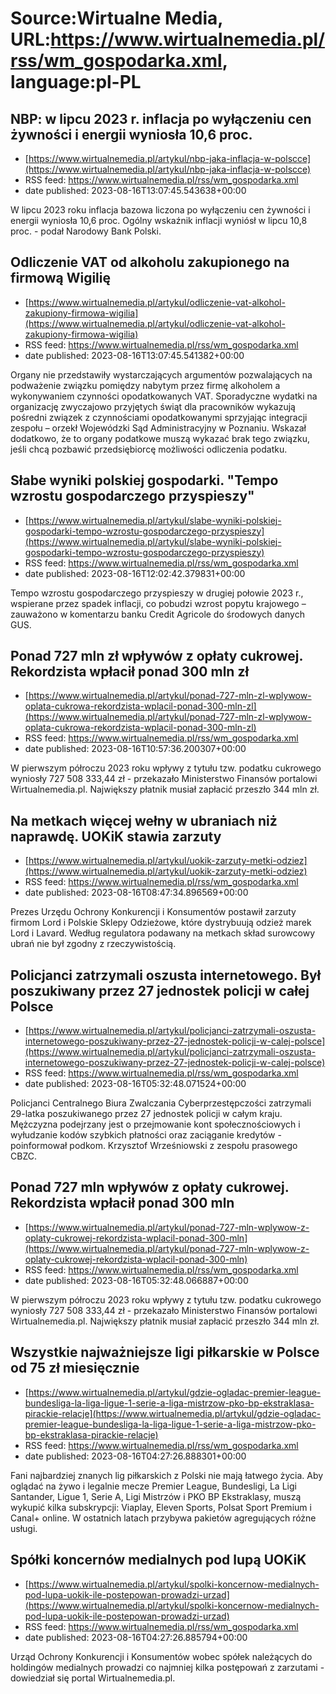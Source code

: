 # Source:Wirtualne Media, URL:https://www.wirtualnemedia.pl/rss/wm_gospodarka.xml, language:pl-PL

## NBP: w lipcu 2023 r. inflacja po wyłączeniu cen żywności i energii wyniosła 10,6 proc.
 - [https://www.wirtualnemedia.pl/artykul/nbp-jaka-inflacja-w-polscce](https://www.wirtualnemedia.pl/artykul/nbp-jaka-inflacja-w-polscce)
 - RSS feed: https://www.wirtualnemedia.pl/rss/wm_gospodarka.xml
 - date published: 2023-08-16T13:07:45.543638+00:00

W lipcu 2023 roku inflacja bazowa liczona po wyłączeniu cen żywności i energii wyniosła 10,6 proc. Ogólny wskaźnik inflacji wyniósł w lipcu 10,8 proc. - podał Narodowy Bank Polski.

## Odliczenie VAT od alkoholu zakupionego na firmową Wigilię
 - [https://www.wirtualnemedia.pl/artykul/odliczenie-vat-alkohol-zakupiony-firmowa-wigilia](https://www.wirtualnemedia.pl/artykul/odliczenie-vat-alkohol-zakupiony-firmowa-wigilia)
 - RSS feed: https://www.wirtualnemedia.pl/rss/wm_gospodarka.xml
 - date published: 2023-08-16T13:07:45.541382+00:00

Organy nie przedstawiły wystarczających argumentów pozwalających na podważenie związku pomiędzy nabytym przez firmę alkoholem a wykonywaniem czynności opodatkowanych VAT. Sporadyczne wydatki na organizację zwyczajowo przyjętych świąt dla pracowników wykazują pośredni związek z czynnościami opodatkowanymi sprzyjając integracji zespołu – orzekł Wojewódzki Sąd Administracyjny w Poznaniu. Wskazał dodatkowo, że to organy podatkowe muszą wykazać brak tego związku, jeśli chcą pozbawić przedsiębiorcę możliwości odliczenia podatku.

## Słabe wyniki polskiej gospodarki. "Tempo wzrostu gospodarczego przyspieszy"
 - [https://www.wirtualnemedia.pl/artykul/slabe-wyniki-polskiej-gospodarki-tempo-wzrostu-gospodarczego-przyspieszy](https://www.wirtualnemedia.pl/artykul/slabe-wyniki-polskiej-gospodarki-tempo-wzrostu-gospodarczego-przyspieszy)
 - RSS feed: https://www.wirtualnemedia.pl/rss/wm_gospodarka.xml
 - date published: 2023-08-16T12:02:42.379831+00:00

Tempo wzrostu gospodarczego przyspieszy w drugiej połowie 2023 r., wspierane przez spadek inflacji, co pobudzi wzrost popytu krajowego – zauważono w komentarzu banku Credit Agricole do środowych danych GUS.

## Ponad 727 mln zł wpływów z opłaty cukrowej. Rekordzista wpłacił ponad 300 mln zł
 - [https://www.wirtualnemedia.pl/artykul/ponad-727-mln-zl-wplywow-oplata-cukrowa-rekordzista-wplacil-ponad-300-mln-zl](https://www.wirtualnemedia.pl/artykul/ponad-727-mln-zl-wplywow-oplata-cukrowa-rekordzista-wplacil-ponad-300-mln-zl)
 - RSS feed: https://www.wirtualnemedia.pl/rss/wm_gospodarka.xml
 - date published: 2023-08-16T10:57:36.200307+00:00

W pierwszym półroczu 2023 roku wpływy z tytułu tzw. podatku cukrowego wyniosły 727 508 333,44 zł - przekazało Ministerstwo Finansów portalowi Wirtualnemedia.pl. Największy płatnik musiał zapłacić przeszło 344 mln zł.

## Na metkach więcej wełny w ubraniach niż naprawdę. UOKiK stawia zarzuty
 - [https://www.wirtualnemedia.pl/artykul/uokik-zarzuty-metki-odziez](https://www.wirtualnemedia.pl/artykul/uokik-zarzuty-metki-odziez)
 - RSS feed: https://www.wirtualnemedia.pl/rss/wm_gospodarka.xml
 - date published: 2023-08-16T08:47:34.896569+00:00

Prezes Urzędu Ochrony Konkurencji i Konsumentów postawił zarzuty firmom Lord i Polskie Sklepy Odzieżowe, które dystrybuują odzież marek Lord i Lavard. Według regulatora podawany na metkach skład surowcowy ubrań nie był zgodny z rzeczywistością.

## Policjanci zatrzymali oszusta internetowego. Był poszukiwany przez 27 jednostek policji w całej Polsce
 - [https://www.wirtualnemedia.pl/artykul/policjanci-zatrzymali-oszusta-internetowego-poszukiwany-przez-27-jednostek-policji-w-calej-polsce](https://www.wirtualnemedia.pl/artykul/policjanci-zatrzymali-oszusta-internetowego-poszukiwany-przez-27-jednostek-policji-w-calej-polsce)
 - RSS feed: https://www.wirtualnemedia.pl/rss/wm_gospodarka.xml
 - date published: 2023-08-16T05:32:48.071524+00:00

Policjanci Centralnego Biura Zwalczania Cyberprzestępczości zatrzymali 29-latka poszukiwanego przez 27 jednostek policji w całym kraju. Mężczyzna podejrzany jest o przejmowanie kont społecznościowych i wyłudzanie kodów szybkich płatności oraz zaciąganie kredytów - poinformował podkom. Krzysztof Wrześniowski z zespołu prasowego CBZC.

## Ponad 727 mln wpływów z opłaty cukrowej. Rekordzista wpłacił ponad 300 mln
 - [https://www.wirtualnemedia.pl/artykul/ponad-727-mln-wplywow-z-oplaty-cukrowej-rekordzista-wplacil-ponad-300-mln](https://www.wirtualnemedia.pl/artykul/ponad-727-mln-wplywow-z-oplaty-cukrowej-rekordzista-wplacil-ponad-300-mln)
 - RSS feed: https://www.wirtualnemedia.pl/rss/wm_gospodarka.xml
 - date published: 2023-08-16T05:32:48.066887+00:00

W pierwszym półroczu 2023 roku wpływy z tytułu tzw. podatku cukrowego wyniosły 727 508 333,44 zł - przekazało Ministerstwo Finansów portalowi Wirtualnemedia.pl. Największy płatnik musiał zapłacić przeszło 344 mln zł.

## Wszystkie najważniejsze ligi piłkarskie w Polsce od 75 zł miesięcznie
 - [https://www.wirtualnemedia.pl/artykul/gdzie-ogladac-premier-league-bundesliga-la-liga-ligue-1-serie-a-liga-mistrzow-pko-bp-ekstraklasa-pirackie-relacje](https://www.wirtualnemedia.pl/artykul/gdzie-ogladac-premier-league-bundesliga-la-liga-ligue-1-serie-a-liga-mistrzow-pko-bp-ekstraklasa-pirackie-relacje)
 - RSS feed: https://www.wirtualnemedia.pl/rss/wm_gospodarka.xml
 - date published: 2023-08-16T04:27:26.888301+00:00

Fani najbardziej znanych lig piłkarskich z Polski nie mają łatwego życia. Aby oglądać na żywo i legalnie mecze Premier League, Bundesligi, La Ligi Santander, Ligue 1, Serie A, Ligi Mistrzów i PKO BP Ekstraklasy, muszą wykupić kilka subskrypcji: Viaplay, Eleven Sports, Polsat Sport Premium i Canal+ online. W ostatnich latach przybywa pakietów agregujących różne usługi.

## Spółki koncernów medialnych pod lupą UOKiK
 - [https://www.wirtualnemedia.pl/artykul/spolki-koncernow-medialnych-pod-lupa-uokik-ile-postepowan-prowadzi-urzad](https://www.wirtualnemedia.pl/artykul/spolki-koncernow-medialnych-pod-lupa-uokik-ile-postepowan-prowadzi-urzad)
 - RSS feed: https://www.wirtualnemedia.pl/rss/wm_gospodarka.xml
 - date published: 2023-08-16T04:27:26.885794+00:00

Urząd Ochrony Konkurencji i Konsumentów wobec spółek należących do holdingów medialnych prowadzi co najmniej kilka postępowań z zarzutami - dowiedział się portal Wirtualnemedia.pl.

